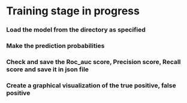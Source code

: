 # Training stage in progress


### Load the model from the directory as specified

### Make the prediction probabilities

### Check and save the Roc_auc score, Precision score, Recall score and save it in json file

### Create a graphical  visualization of the true positive, false positive